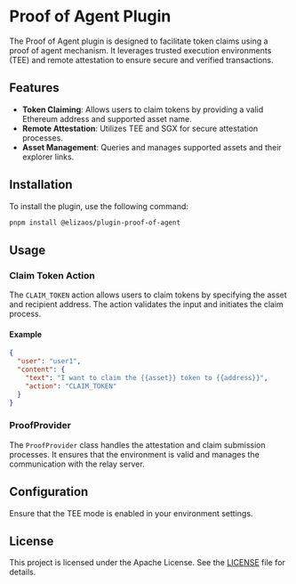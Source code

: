 # Proof of Agent Plugin

The Proof of Agent plugin is designed to facilitate token claims using a proof of agent mechanism. It leverages trusted execution environments (TEE) and remote attestation to ensure secure and verified transactions.

## Features

- **Token Claiming**: Allows users to claim tokens by providing a valid Ethereum address and supported asset name.
- **Remote Attestation**: Utilizes TEE and SGX for secure attestation processes.
- **Asset Management**: Queries and manages supported assets and their explorer links.

## Installation

To install the plugin, use the following command:

```bash
pnpm install @elizaos/plugin-proof-of-agent
```

## Usage

### Claim Token Action

The `CLAIM_TOKEN` action allows users to claim tokens by specifying the asset and recipient address. The action validates the input and initiates the claim process.

#### Example

```json
{
  "user": "user1",
  "content": {
    "text": "I want to claim the {{asset}} token to {{address}}",
    "action": "CLAIM_TOKEN"
  }
}
```

### ProofProvider

The `ProofProvider` class handles the attestation and claim submission processes. It ensures that the environment is valid and manages the communication with the relay server.

## Configuration

Ensure that the TEE mode is enabled in your environment settings.

## License

This project is licensed under the Apache License. See the [LICENSE](LICENSE) file for details.
